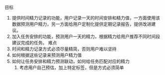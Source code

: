 目标
1. 提供时间精力记录的功能，用户记录一天的时间安排和精力值，一方面使用该数据预测用户精力，另一方面给用户定制化提供定期记录报告，提供改进建议。
2. 加入任务安排的功能，预测用户一天的精力，根据精力给用户推荐不同时间段建议完成的任务。
难点
1. 时间和精力记录方式必须尽量精简，否则用户难以坚持
2. 如何根据这些记录来预测用户精力值
3. 如何让任务安排和精力预测联动，如何给任务匹配对应的精力
	1. 考虑用户自己预估，加上特定标签，但是方式必须简单